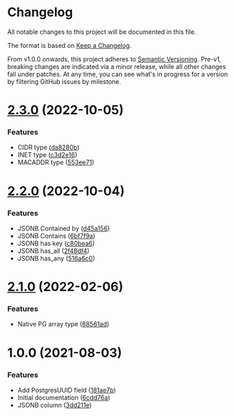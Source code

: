 # Changelog

All notable changes to this project will be documented in this file.

The format is based on [Keep a Changelog](https://keepachangelog.com/en/1.0.0/).

From v1.0.0 onwards, this project adheres to [Semantic Versioning](https://semver.org/spec/v2.0.0.html). Pre-v1, breaking changes are indicated via a minor release, while all other changes fall under patches. At any time, you can see what's in progress for a version by filtering GitHub issues by milestone.

# [2.3.0](https://github.com/tophat/ormar-postgres-extensions/compare/v2.2.0...v2.3.0) (2022-10-05)


### Features

* CIDR type ([da8280b](https://github.com/tophat/ormar-postgres-extensions/commit/da8280ba71868fc313feca31ada5d919cd5b1468))
* INET type ([c3d2e16](https://github.com/tophat/ormar-postgres-extensions/commit/c3d2e16c4aa0cd23fb403043791629c4c01abcc8))
* MACADDR type ([553ee71](https://github.com/tophat/ormar-postgres-extensions/commit/553ee71e76ab3e3e35262241f144a833dbae561c))

# [2.2.0](https://github.com/tophat/ormar-postgres-extensions/compare/v2.1.0...v2.2.0) (2022-10-04)


### Features

* JSONB Contained by ([d45a156](https://github.com/tophat/ormar-postgres-extensions/commit/d45a15658f6fb5c36136b9c1aa8ebff7488d1a6e))
* JSONB Contains ([6bf7f9a](https://github.com/tophat/ormar-postgres-extensions/commit/6bf7f9a74e9cd7edd8e328f400be5e86b630c73c))
* JSONB has key ([c80bea6](https://github.com/tophat/ormar-postgres-extensions/commit/c80bea6f9d4f5245c563b31234dc8d63e716daa3))
* JSONB has_all ([2f48df4](https://github.com/tophat/ormar-postgres-extensions/commit/2f48df4baa602e0d441ec95c8aae242e564fe38a))
* JSONB has_any ([516a6c0](https://github.com/tophat/ormar-postgres-extensions/commit/516a6c06c261942914254c3cb8a706209adab008))

# [2.1.0](https://github.com/tophat/ormar-postgres-extensions/compare/v2.0.0...v2.1.0) (2022-02-06)


### Features

* Native PG array type ([88561ad](https://github.com/tophat/ormar-postgres-extensions/commit/88561ada0bbaee4187336ceb7cce88889b635e9c))

# 1.0.0 (2021-08-03)


### Features

* Add PostgresUUID field ([181ae7b](https://github.com/tophat/ormar-postgres-extensions/commit/181ae7bd689d9bacb2041712639e859c21b6591f))
* Initial documentation ([6cdd76a](https://github.com/tophat/ormar-postgres-extensions/commit/6cdd76a24dad5806dc872ef74b257e933271604c))
* JSONB column ([3dd211e](https://github.com/tophat/ormar-postgres-extensions/commit/3dd211e90b3d7ec098f04054dcb64debc84bbc2c))
